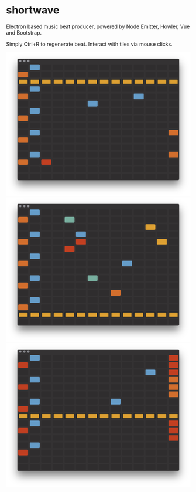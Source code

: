 # shortwave
Electron based music beat producer, powered by Node Emitter, Howler, Vue and Bootstrap.

Simply Ctrl+R to regenerate beat. Interact with tiles via mouse clicks.

![](screenshot-1.png)
![](screenshot-2.png)
![](screenshot-3.png)
